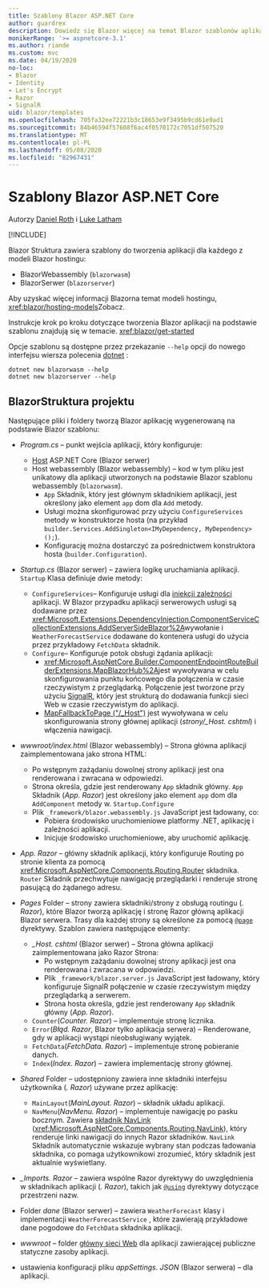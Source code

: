 ```yaml
---
title: Szablony Blazor ASP.NET Core
author: guardrex
description: Dowiedz się Blazor więcej na temat Blazor szablonów aplikacji ASP.NET Core i struktury projektu.
monikerRange: '>= aspnetcore-3.1'
ms.author: riande
ms.custom: mvc
ms.date: 04/19/2020
no-loc:
- Blazor
- Identity
- Let's Encrypt
- Razor
- SignalR
uid: blazor/templates
ms.openlocfilehash: 705fa32ee72221b3c18653e9f3495b9cd61e9ad1
ms.sourcegitcommit: 84b46594f57608f6ac4f0570172c7051df507520
ms.translationtype: MT
ms.contentlocale: pl-PL
ms.lasthandoff: 05/08/2020
ms.locfileid: "82967431"
---
```

# <a name="aspnet-core-blazor-templates"></a>Szablony Blazor ASP.NET Core

Autorzy [Daniel Roth](https://github.com/danroth27) i [Luke Latham](https://github.com/guardrex)

[!INCLUDE[](~/includes/blazorwasm-preview-notice.md)]

Blazor Struktura zawiera szablony do tworzenia aplikacji dla każdego z modeli Blazor hostingu:

* BlazorWebassembly (`blazorwasm`)
* BlazorSerwer (`blazorserver`)

Aby uzyskać więcej informacji Blazorna temat modeli hostingu, <xref:blazor/hosting-models>Zobacz.

Instrukcje krok po kroku dotyczące tworzenia Blazor aplikacji na podstawie szablonu znajdują się w temacie. <xref:blazor/get-started>

Opcje szablonu są dostępne przez przekazanie `--help` opcji do nowego interfejsu wiersza polecenia [dotnet](/dotnet/core/tools/dotnet-new) :

```dotnetcli
dotnet new blazorwasm --help
dotnet new blazorserver --help
```

## <a name="blazor-project-structure"></a>BlazorStruktura projektu

Następujące pliki i foldery tworzą Blazor aplikację wygenerowaną na podstawie Blazor szablonu:

* *Program.cs* &ndash; punkt wejścia aplikacji, który konfiguruje:

  * [Host](xref:fundamentals/host/generic-host) ASP.NET Core (Blazor serwer)
  * Host webassembly (Blazor webassembly) &ndash; kod w tym pliku jest unikatowy dla aplikacji utworzonych na podstawie Blazor szablonu webassembly (`blazorwasm`).
    * `App` Składnik, który jest głównym składnikiem aplikacji, jest określony jako element `app` dom dla `Add` metody.
    * Usługi można skonfigurować przy użyciu `ConfigureServices` metody w konstruktorze hosta (na przykład `builder.Services.AddSingleton<IMyDependency, MyDependency>();`).
    * Konfigurację można dostarczyć za pośrednictwem konstruktora hosta (`builder.Configuration`).

* *Startup.cs* (Blazor serwer) &ndash; zawiera logikę uruchamiania aplikacji. `Startup` Klasa definiuje dwie metody:

  * `ConfigureServices`&ndash; Konfiguruje usługi dla [iniekcji zależności](xref:fundamentals/dependency-injection) aplikacji. W Blazor przypadku aplikacji serwerowych usługi są dodawane przez <xref:Microsoft.Extensions.DependencyInjection.ComponentServiceCollectionExtensions.AddServerSideBlazor%2A>wywołanie i `WeatherForecastService` dodawane do kontenera usługi do użycia przez przykładowy `FetchData` składnik.
  * `Configure`&ndash; Konfiguruje potok obsługi żądania aplikacji:
    * <xref:Microsoft.AspNetCore.Builder.ComponentEndpointRouteBuilderExtensions.MapBlazorHub%2A>jest wywoływana w celu skonfigurowania punktu końcowego dla połączenia w czasie rzeczywistym z przeglądarką. Połączenie jest tworzone przy użyciu [SignalR](xref:signalr/introduction), który jest strukturą do dodawania funkcji sieci Web w czasie rzeczywistym do aplikacji.
    * [MapFallbackToPage ("/_Host")](xref:Microsoft.AspNetCore.Builder.RazorPagesEndpointRouteBuilderExtensions.MapFallbackToPage*) jest wywoływana w celu skonfigurowania strony głównej aplikacji (*strony/_Host. cshtml*) i włączenia nawigacji.

* *wwwroot/index.html* (Blazor webassembly) &ndash; Strona główna aplikacji zaimplementowana jako strona HTML:
  * Po wstępnym zażądaniu dowolnej strony aplikacji jest ona renderowana i zwracana w odpowiedzi.
  * Strona określa, gdzie jest renderowany `App` składnik główny. `App` Składnik (*App. Razor*) jest określony jako element `app` dom dla `AddComponent` metody w. `Startup.Configure`
  * Plik `_framework/blazor.webassembly.js` JavaScript jest ładowany, co:
    * Pobiera środowisko uruchomieniowe platformy .NET, aplikację i zależności aplikacji.
    * Inicjuje środowisko uruchomieniowe, aby uruchomić aplikację.

* *App. Razor* &ndash; główny składnik aplikacji, który konfiguruje Routing po stronie klienta za pomocą <xref:Microsoft.AspNetCore.Components.Routing.Router> składnika. `Router` Składnik przechwytuje nawigację przeglądarki i renderuje stronę pasującą do żądanego adresu.

* *Pages* Folder &ndash; strony zawiera składniki/strony z obsługą routingu (*. Razor*), które Blazor tworzą aplikację i stronę Razor główną aplikacji Blazor serwera. Trasy dla każdej strony są określone za pomocą [`@page`](xref:mvc/views/razor#page) dyrektywy. Szablon zawiera następujące elementy:
  * *_Host. cshtml* (Blazor serwer) &ndash; Strona główna aplikacji zaimplementowana jako Razor Strona:
    * Po wstępnym zażądaniu dowolnej strony aplikacji jest ona renderowana i zwracana w odpowiedzi.
    * Plik `_framework/blazor.server.js` JavaScript jest ładowany, który konfiguruje SignalR połączenie w czasie rzeczywistym między przeglądarką a serwerem.
    * Strona hosta określa, gdzie jest renderowany `App` składnik główny (*App. Razor*).
  * `Counter`(*Counter. Razor*) &ndash; implementuje stronę licznika.
  * `Error`(*Błąd. Razor*, Blazor tylko aplikacja serwera) &ndash; Renderowane, gdy w aplikacji wystąpi nieobsługiwany wyjątek.
  * `FetchData`(*FetchData. Razor*) &ndash; implementuje stronę pobieranie danych.
  * `Index`(*Index. Razor*) &ndash; zawiera implementację strony głównej.

* *Shared* Folder &ndash; udostępniony zawiera inne składniki interfejsu użytkownika (*. Razor*) używane przez aplikację:
  * `MainLayout`(*MainLayout. Razor*) &ndash; składnik układu aplikacji.
  * `NavMenu`(*NavMenu. Razor*) &ndash; implementuje nawigację po pasku bocznym. Zawiera [składnik NavLink](xref:blazor/routing#navlink-component) (<xref:Microsoft.AspNetCore.Components.Routing.NavLink>), który renderuje linki nawigacji do innych Razor składników. `NavLink` Składnik automatycznie wskazuje wybrany stan podczas ładowania składnika, co pomaga użytkownikowi zrozumieć, który składnik jest aktualnie wyświetlany.

* *_Imports. Razor* &ndash; zawiera wspólne Razor dyrektywy do uwzględnienia w składnikach aplikacji (*. Razor*), takich jak [`@using`](xref:mvc/views/razor#using) dyrektywy dotyczące przestrzeni nazw.

* Folder *dane* (Blazor serwer) &ndash; zawiera `WeatherForecast` klasy i implementacji `WeatherForecastService` , które zawierają przykładowe dane pogodowe do `FetchData` składnika aplikacji.

* *wwwroot* &ndash; folder [główny sieci Web](xref:fundamentals/index#web-root) dla aplikacji zawierającej publiczne statyczne zasoby aplikacji.

* ustawienia konfiguracji pliku *appSettings. JSON* (Blazor serwera) &ndash; dla aplikacji.
